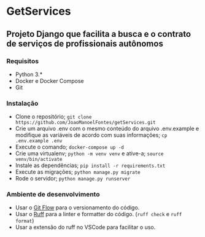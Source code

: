 # GetServices

## Projeto Django que facilita a busca e o contrato de serviços de profissionais autônomos

### Requisitos

- Python 3.*
- Docker e Docker Compose
- Git

### Instalação

- Clone o repositório; ```git clone https://github.com/JoaoManoelFontes/getServices.git```
- Crie um arquivo .env com o mesmo conteúdo do arquivo .env.example e modifique as variáveis de acordo com suas informações; ```cp .env.example .env```
- Execute o comando; ```docker-compose up -d```
- Crie uma virtualenv; ```python -m venv venv``` e ative-a; ```source venv/bin/activate```
- Instale as dependências; ```pip install -r requirements.txt```
- Execute as migrações; ```python manage.py migrate```
- Rode o servidor; ```python manage.py runserver```

### Ambiente de desenvolvimento

- Usar o [Git Flow](https://www.atlassian.com/br/git/tutorials/comparing-workflows/gitflow-workflow) para o versionamento do código.
- Usar o [Ruff](https://docs.astral.sh/ruff/) para a linter e formatter do código. (```ruff check``` e ```ruff format```)
- Usar a extensão do ruff no VSCode para facilitar o uso.
